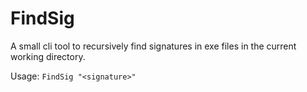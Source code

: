 # FindSig

A small cli tool to recursively find signatures in exe files in the current working directory.

Usage: `FindSig "<signature>"`
